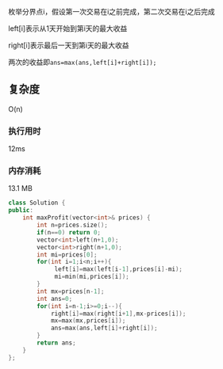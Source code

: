 枚举分界点i，假设第一次交易在i之前完成，第二次交易在i之后完成

left[i]表示从1天开始到第i天的最大收益

right[i]表示最后一天到第i天的最大收益

两次的收益即`ans=max(ans,left[i]+right[i]);`

## 复杂度

O(n)  

### 执行用时

12ms

### 内存消耗

13.1 MB 



```C++
class Solution {
public:
    int maxProfit(vector<int>& prices) {
        int n=prices.size();
        if(n==0) return 0;
        vector<int>left(n+1,0);
        vector<int>right(n+1,0);
        int mi=prices[0];
        for(int i=1;i<n;i++){
             left[i]=max(left[i-1],prices[i]-mi);
             mi=min(mi,prices[i]);
        }
        int mx=prices[n-1];
        int ans=0;
        for(int i=n-1;i>=0;i--){
            right[i]=max(right[i+1],mx-prices[i]);
            mx=max(mx,prices[i]);
            ans=max(ans,left[i]+right[i]);
        }
        return ans;
    }
};
```

